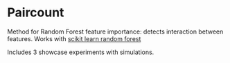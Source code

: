 # Paircount

Method for Random Forest feature importance: detects interaction between features.
Works with [scikit learn random forest](https://scikit-learn.org/stable/modules/generated/sklearn.ensemble.RandomForestClassifier.html)

Includes 3 showcase experiments with simulations.

